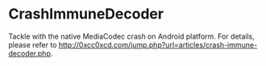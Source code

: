 # CrashImmuneDecoder
Tackle with the native MediaCodec crash on Android platform. For details, please refer to http://0xcc0xcd.com/jump.php?url=articles/crash-immune-decoder.php.
